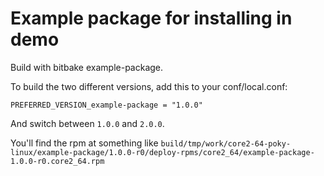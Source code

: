 # Example package for installing in demo

Build with bitbake example-package.

To build the two different versions, add this to your conf/local.conf:

```
PREFERRED_VERSION_example-package = "1.0.0"
```

And switch between `1.0.0` and `2.0.0`.

You'll find the rpm at something like `build/tmp/work/core2-64-poky-linux/example-package/1.0.0-r0/deploy-rpms/core2_64/example-package-1.0.0-r0.core2_64.rpm`

